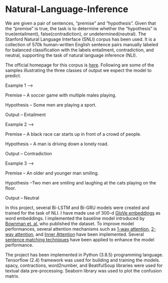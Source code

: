 # Natural-Language-Inference

We are given a pair of sentences, “premise” and “hypothesis”. Given that the “premise” is true, the task is to determine whether the “hypothesis” is true(entailment), false(contradiction), or undetermined(neutral). The Stanford Natural Language Interface (SNLI) corpus has been used. It is a collection of 570k human-written English sentence pairs manually labeled for balanced classification with the labels entailment, contradiction, and neutral, supporting the task of natural language inference (NLI).

The official homepage for this corpus is [here](https://nlp.stanford.edu/projects/snli/). Following are some of the samples illustrating the three classes of output we expect the model to predict.

Example 1 –> 

Premise – A soccer game with multiple males playing. 

Hypothesis – Some men are playing a sport.

Output – Entailment

Example 2 –>

Premise – A black race car starts up in front of a crowd of people. 

Hypothesis – A man is driving down a lonely road.

Output – Contradiction

Example 3 –>

Premise –  An older and younger man smiling. 

Hypothesis –Two men are smiling and laughing at the cats playing on the floor.

Output – Neutral

In this project, several Bi-LSTM and Bi-GRU models were created and trained for the task of NLI. I have made use of 300-d [GloVe embeddings](https://nlp.stanford.edu/pubs/glove.pdf) as word embeddings.
I implemented the baseline model introduced by [Bownman et. al.](https://nlp.stanford.edu/pubs/snli_paper.pdf) who published the dataset. To improve model performances, several attention mechanisms such as [1-way attention](https://arxiv.org/pdf/1509.06664.pdf), [2-way attention](https://arxiv.org/pdf/1509.06664.pdf), and [Inner Attention](https://arxiv.org/pdf/1605.09090.pdf) have been implemented. Several [sentence matching techniques](https://arxiv.org/pdf/1512.08422.pdf) have been applied to enhance the model performance.

The project has been implemented in Python (3.8.5) programming language. Tensorflow (2.4) framework was used for building and training the models. spacy, contractions, word2number, and BeatifulSoup libraries were used for textual data pre-processing. Seaborn library was used to plot the confusion matrix.
